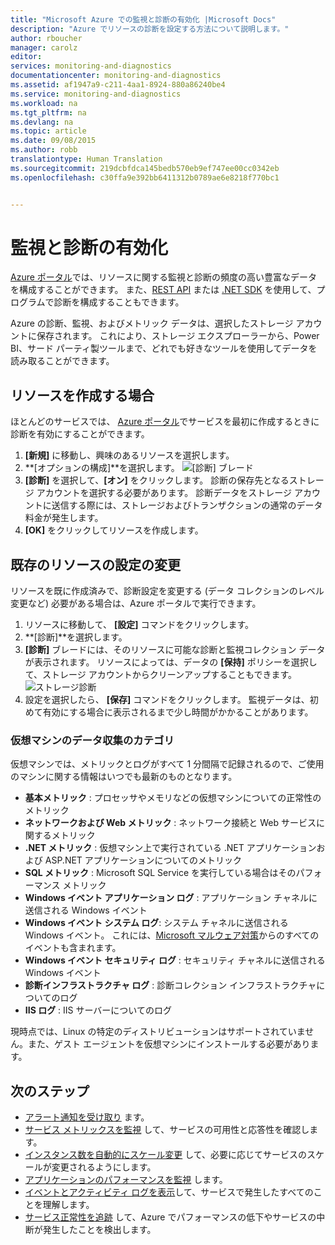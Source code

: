 ```yaml
---
title: "Microsoft Azure での監視と診断の有効化 |Microsoft Docs"
description: "Azure でリソースの診断を設定する方法について説明します。"
author: rboucher
manager: carolz
editor: 
services: monitoring-and-diagnostics
documentationcenter: monitoring-and-diagnostics
ms.assetid: af1947a9-c211-4aa1-8924-880a86240be4
ms.service: monitoring-and-diagnostics
ms.workload: na
ms.tgt_pltfrm: na
ms.devlang: na
ms.topic: article
ms.date: 09/08/2015
ms.author: robb
translationtype: Human Translation
ms.sourcegitcommit: 219dcbfdca145bedb570eb9ef747ee00cc0342eb
ms.openlocfilehash: c30ffa9e392bb6411312b0789ae6e8218f770bc1


---
```

# <a name="enable-monitoring-and-diagnostics"></a>監視と診断の有効化
[Azure ポータル](https://portal.azure.com)では、リソースに関する監視と診断の頻度の高い豊富なデータを構成することができます。 また、[REST API](https://msdn.microsoft.com/library/azure/dn931932.aspx) または [.NET SDK](https://www.nuget.org/packages/Microsoft.Azure.Insights/) を使用して、プログラムで診断を構成することもできます。

Azure の診断、監視、およびメトリック データは、選択したストレージ アカウントに保存されます。 これにより、ストレージ エクスプローラーから、Power BI、サード パーティ製ツールまで、どれでも好きなツールを使用してデータを読み取ることができます。

## <a name="when-you-create-a-resource"></a>リソースを作成する場合
ほとんどのサービスでは、 [Azure ポータル](https://portal.azure.com)でサービスを最初に作成するときに診断を有効にすることができます。

1. **[新規]** に移動し、興味のあるリソースを選択します。
2. **[オプションの構成]**を選択します。
    ![[診断] ブレード](./media/insights-how-to-use-diagnostics/Insights_CreateTime.png)
3. **[診断]** を選択して、**[オン]** をクリックします。 診断の保存先となるストレージ アカウントを選択する必要があります。 診断データをストレージ アカウントに送信する際には、ストレージおよびトランザクションの通常のデータ料金が発生します。
4. **[OK]** をクリックしてリソースを作成します。

## <a name="change-settings-for-an-existing-resource"></a>既存のリソースの設定の変更
リソースを既に作成済みで、診断設定を変更する (データ コレクションのレベル変更など) 必要がある場合は、Azure ポータルで実行できます。

1. リソースに移動して、 **[設定]** コマンドをクリックします。
2. **[診断]**を選択します。
3. **[診断]** ブレードには、そのリソースに可能な診断と監視コレクション データが表示されます。 リソースによっては、データの **[保持]** ポリシーを選択して、ストレージ アカウントからクリーンアップすることもできます。
    ![ストレージ診断](./media/insights-how-to-use-diagnostics/Insights_StorageDiagnostics.png)
4. 設定を選択したら、 **[保存]** コマンドをクリックします。 監視データは、初めて有効にする場合に表示されるまで少し時間がかかることがあります。

### <a name="categories-of-data-collection-for-virtual-machines"></a>仮想マシンのデータ収集のカテゴリ
仮想マシンでは、メトリックとログがすべて 1 分間隔で記録されるので、ご使用のマシンに関する情報はいつでも最新のものとなります。

* **基本メトリック** : プロセッサやメモリなどの仮想マシンについての正常性のメトリック
* **ネットワークおよび Web メトリック** : ネットワーク接続と Web サービスに関するメトリック
* **.NET メトリック** : 仮想マシン上で実行されている .NET アプリケーションおよび ASP.NET アプリケーションについてのメトリック
* **SQL メトリック** : Microsoft SQL Service を実行している場合はそのパフォーマンス メトリック
* **Windows イベント アプリケーション ログ** : アプリケーション チャネルに送信される Windows イベント
* **Windows イベント システム ログ**: システム チャネルに送信される Windows イベント。 これには、[Microsoft マルウェア対策](http://go.microsoft.com/fwlink/?LinkID=404171&clcid=0x409)からのすべてのイベントも含まれます。
* **Windows イベント セキュリティ ログ** : セキュリティ チャネルに送信される Windows イベント
* **診断インフラストラクチャ ログ** : 診断コレクション インフラストラクチャについてのログ
* **IIS ログ** : IIS サーバーについてのログ

現時点では、Linux の特定のディストリビューションはサポートされていません。また、ゲスト エージェントを仮想マシンにインストールする必要があります。

## <a name="next-steps"></a>次のステップ
* [アラート通知を受け取り](insights-receive-alert-notifications.md) ます。
* [サービス メトリックスを監視](insights-how-to-customize-monitoring.md) して、サービスの可用性と応答性を確認します。
* [インスタンス数を自動的にスケール変更](insights-how-to-scale.md) して、必要に応じてサービスのスケールが変更されるようにします。
* [アプリケーションのパフォーマンスを監視](../application-insights/app-insights-azure-web-apps.md) します。
* [イベントとアクティビティ ログを表示](insights-debugging-with-events.md)して、サービスで発生したすべてのことを理解します。
* [サービス正常性を追跡](insights-service-health.md) して、Azure でパフォーマンスの低下やサービスの中断が発生したことを検出します。




<!--HONumber=Nov16_HO3-->


